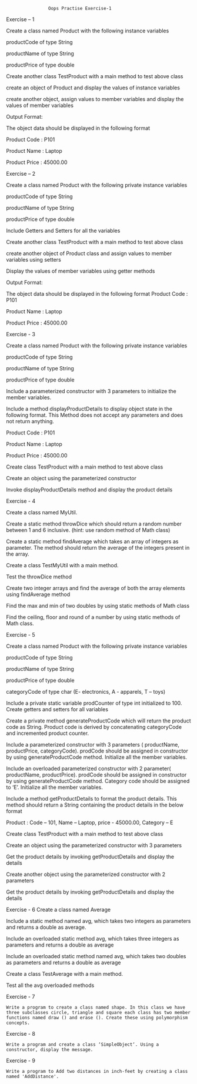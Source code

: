 					Oops Practise Exercise-1


Exercise – 1

Create a class named Product with the following instance variables

productCode of type String

productName of type String

productPrice of type double

Create another class TestProduct with a main method to test above class

create an object of Product and display the values of instance variables

create another object, assign values to member variables and display the values of member variables

Output Format:

The object data should be displayed in the following format

 Product Code : P101

Product Name : Laptop

 Product Price : 45000.00


Exercise – 2


Create a class named Product with the following private instance variables

productCode of type String

productName of type String

productPrice of type double

Include Getters and Setters for all the variables

Create another class TestProduct with a main method to test above class

create another object of Product class and assign values to member variables using setters

Display the values of member variables using getter methods

Output Format:

The object data should be displayed in the following format Product Code : P101

Product Name : Laptop 

Product Price : 45000.00


Exercise - 3


Create a class named Product with the following private instance variables

productCode of type String

productName of type String

productPrice of type double

Include a parameterized constructor with 3 parameters to initialize the member variables.

Include a method displayProductDetails to display object state in the following format. This Method does not accept any parameters and does not return anything.

Product Code : P101

Product Name : Laptop 

Product Price : 45000.00


Create class TestProduct with a main method to test above class

Create an object using the parameterized constructor

Invoke displayProductDetails method and display the product details


Exercise - 4


Create a class named MyUtil.

Create a static method throwDice which should return a random number between 1 and 6 inclusive. (hint: use random method of Math class)

Create a static method findAverage which takes an array of integers as parameter. The method should return the average of the integers present in the array.

Create a class TestMyUtil with a main method.

Test the throwDice method

Create two integer arrays and find the average of both the array elements using findAverage method

Find the max and min of two doubles by using static methods of Math class

Find the ceiling, floor and round of a number by using static methods of Math class.


Exercise - 5


Create a class named Product with the following private instance variables

productCode of type String

productName of type String

productPrice of type double

categoryCode of type char (E- electronics, A - apparels, T – toys)

Include a private static variable prodCounter of type int initialized to 100. Create getters and setters for all variables

Create a private method generateProductCode which will return the product code as String. Product code is derived by concatenating categoryCode and incremented product counter.

Include a parameterized constructor with 3 parameters ( productName, productPrice, categoryCode). prodCode should be assigned in constructor by using generateProductCode method. Initialize all the member variables.

Include an overloaded parameterized constructor with 2 parameter( productName, productPrice). prodCode should be assigned in constructor by using generateProductCode method. Category code should be assigned to ‘E’. Initialize all the member variables.

Include a method getProductDetails to format the product details. This method should return a String containing the product details in the below format

Product : Code – 101, Name – Laptop, price - 45000.00, Category – E

Create class TestProduct with a main method to test above class

Create an object using the parameterized constructor with 3 parameters

Get the product details by invoking getProductDetails and display the details

Create another object using the parameterized constructor with 2 parameters

Get the product details by invoking getProductDetails and display the details


Exercise - 6
	Create a class named Average

Include a static method named avg, which takes two integers as parameters and returns a double as average.

Include an overloaded static method avg, which takes three integers as parameters and returns a double as average

Include an overloaded static method named avg, which takes two doubles as parameters and returns a double as average

Create a class TestAverage with a main method.

Test all the avg overloaded methods



Exercise - 7

	Write a program to create a class named shape. In this class we have three subclasses circle, triangle and square each class has two member functions named draw () and erase (). Create these using polymorphism concepts.

Exercise - 8

	Write a program and create a class ‘SimpleObject‘. Using a constructor, display the message.

Exercise - 9

	Write a program to Add two distances in inch-feet by creating a class named 'AddDistance'.
